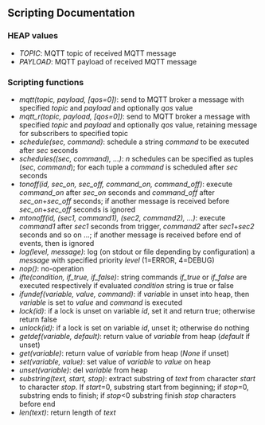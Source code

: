 Scripting Documentation
-----------------------
  
  
### HEAP values

* *TOPIC*: MQTT topic of received MQTT message
* *PAYLOAD*: MQTT payload of received MQTT message
  
### Scripting functions

* *mqtt(topic, payload, [qos=0])*: send to MQTT broker a message with specified *topic* and *payload* and optionally *qos* value
* *mqtt_r(topic, payload, [qos=0])*: send to MQTT broker a message with specified *topic* and *payload* and optionally *qos* value, retaining message for subscribers to specified topic
* *schedule(sec, command)*: schedule a string *command* to be executed after *sec* seconds
* *schedules((sec, command), ...)*: *n* schedules can be specified as tuples (*sec*, *command*); for each tuple a *command* is scheduled after *sec* seconds
* *tonoff(id, sec_on, sec_off, command_on, command_off)*: execute *command_on* after *sec_on* seconds and *command_off* after *sec_on*+*sec_off* seconds; if another message is received before *sec_on*+*sec_off* seconds is ignored
* *mtonoff(id, (sec1, command1), (sec2, command2), ...)*: execute *command1* after *sec1* seconds from trigger, *command2* after *sec1*+*sec2* seconds and so on ...; if another message is received before end of events, then is ignored
* *log(level, message)*: log (on stdout or file depending by configuration) a *message* with specified priority *level* (1=ERROR, 4=DEBUG)
* *nop()*: no-operation
* *ifte(condition, if_true, if_false)*: string commands *if_true* or *if_false* are executed respectively if evaluated *condition* string is true or false
* *ifundef(variable, value, command)*: if *variable* in unset into heap, then *variable* is set to *value* and *command* is executed
* *lock(id)*: if a lock is unset on variable *id*, set it and return true; otherwise return false
* *unlock(id)*: if a lock is set on variable *id*, unset it; otherwise do nothing
* *getdef(variable, default)*: return value of *variable* from heap (*default* if unset)
* *get(variable)*: return value of *variable* from heap (*None* if unset)
* *set(variable, value)*: set value of *variable* to *value* on heap
* *unset(variable)*: del *variable* from heap
* *substring(text, start, stop)*: extract substring of *text* from character *start* to character *stop*. If *start*=0, substring start from beginning; if *stop*=0, substring ends to finish; if *stop*<0 substring finish *stop* characters before end
* *len(text)*: return length of *text*

